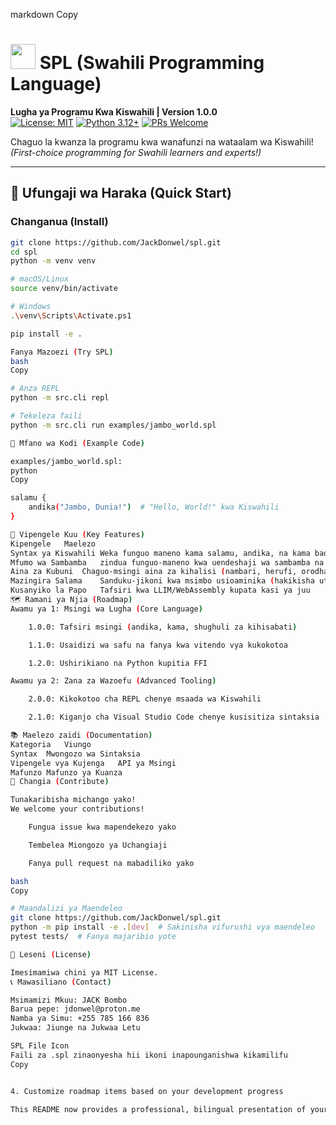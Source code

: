 markdown
Copy

# <img src="docs/logo.svg" width="40"> SPL (Swahili Programming Language)

**Lugha ya Programu Kwa Kiswahili | Version 1.0.0**  
[![License: MIT](https://img.shields.io/badge/License-MIT-yellow.svg)](LICENSE)
[![Python 3.12+](https://img.shields.io/badge/Python-3.12%2B-blue.svg)](https://www.python.org)
[![PRs Welcome](https://img.shields.io/badge/PRs-welcome-brightgreen.svg)](CONTRIBUTING.md)

Chaguo la kwanza la programu kwa wanafunzi na wataalam wa Kiswahili!  
*(First-choice programming for Swahili learners and experts!)*

---

## 🚀 Ufungaji wa Haraka (Quick Start)

### **Changanua (Install)**
```bash
git clone https://github.com/JackDonwel/spl.git
cd spl
python -m venv venv

# macOS/Linux
source venv/bin/activate

# Windows
.\venv\Scripts\Activate.ps1

pip install -e .

Fanya Mazoezi (Try SPL)
bash
Copy

# Anza REPL
python -m src.cli repl

# Tekeleza faili
python -m src.cli run examples/jambo_world.spl

🌟 Mfano wa Kodi (Example Code)

examples/jambo_world.spl:
python
Copy

salamu {
    andika("Jambo, Dunia!")  # "Hello, World!" kwa Kiswahili
}

🔑 Vipengele Kuu (Key Features)
Kipengele	Maelezo
Syntax ya Kiswahili	Weka funguo maneno kama salamu, andika, na kama badala ya Kiingereza
Mfumo wa Sambamba	zindua funguo-maneno kwa uendeshaji wa sambamba na udhibiti wa mizigo
Aina za Kubuni	Chaguo-msingi aina za kihalisi (nambari, herufi, orodha)
Mazingira Salama	Sanduku-jikoni kwa msimbo usioaminika (hakikisha utekelezaji salama)
Kusanyiko la Papo	Tafsiri kwa LLIM/WebAssembly kupata kasi ya juu
🗺️ Ramani ya Njia (Roadmap)
Awamu ya 1: Msingi wa Lugha (Core Language)

    1.0.0: Tafsiri msingi (andika, kama, shughuli za kihisabati)

    1.1.0: Usaidizi wa safu na fanya kwa vitendo vya kukokotoa

    1.2.0: Ushirikiano na Python kupitia FFI

Awamu ya 2: Zana za Wazoefu (Advanced Tooling)

    2.0.0: Kikokotoo cha REPL chenye msaada wa Kiswahili

    2.1.0: Kiganjo cha Visual Studio Code chenye kusisitiza sintaksia

📚 Maelezo zaidi (Documentation)
Kategoria	Viungo
Syntax	Mwongozo wa Sintaksia
Vipengele vya Kujenga	API ya Msingi
Mafunzo	Mafunzo ya Kuanza
👐 Changia (Contribute)

Tunakaribisha michango yako!
We welcome your contributions!

    Fungua issue kwa mapendekezo yako

    Tembelea Miongozo ya Uchangiaji

    Fanya pull request na mabadiliko yako

bash
Copy

# Maandalizi ya Maendeleo
git clone https://github.com/JackDonwel/spl.git
python -m pip install -e .[dev]  # Sakinisha vifurushi vya maendeleo
pytest tests/  # Fanya majaribio yote

📝 Leseni (License)

Imesimamiwa chini ya MIT License.
📞 Mawasiliano (Contact)

Msimamizi Mkuu: JACK Bombo
Barua pepe: jdonwel@proton.me
Namba ya Simu: +255 785 166 836
Jukwaa: Jiunge na Jukwaa Letu

SPL File Icon
Faili za .spl zinaonyesha hii ikoni inapounganishwa kikamilifu
Copy


4. Customize roadmap items based on your development progress

This README now provides a professional, bilingual presentation of your project while maintaining technical accuracy and community-friendly structure.

